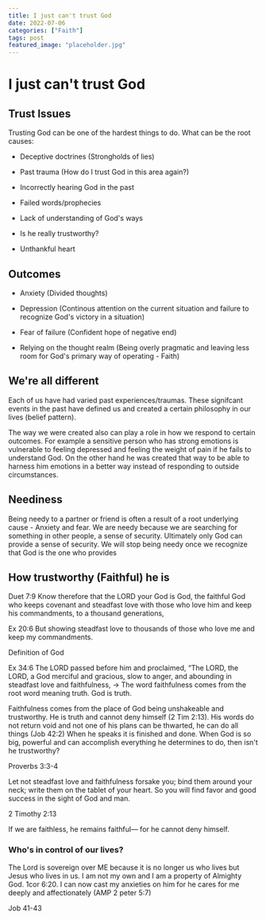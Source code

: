 ```yaml
---
title: I just can't trust God
date: 2022-07-06
categories: ["Faith"]
tags: post
featured_image: "placeholder.jpg"
---
```


# I just can't trust God

## Trust Issues

Trusting God can be one of the hardest things to do. What can be the root causes:

- Deceptive doctrines (Strongholds of lies)

- Past trauma (How do I trust God in this area again?)

- Incorrectly hearing God in the past

- Failed words/prophecies

- Lack of understanding of God's ways

- Is he really trustworthy?

- Unthankful heart

## Outcomes

- Anxiety (Divided thoughts)

- Depression (Continous attention on the current situation and failure to recognize God's victory in a situation)

- Fear of failure (Confident hope of negative end)

- Relying on the thought realm (Being overly pragmatic and leaving less room for God's primary way of operating - Faith)

## We're all different

Each of us have had varied past experiences/traumas. These signifcant events in the past have defined us and created a certain philosophy in our lives (belief pattern).

The way we were created also can play a role in how we respond to certain outcomes. For example a sensitive person who has strong emotions is vulnerable to feeling depressed and feeling the weight of pain if he fails to understand God. On the other hand he was created that way to be able to harness him emotions in a better way instead of responding to outside circumstances.

## Neediness

Being needy to a partner or friend is often a result of a root underlying cause - Anxiety and fear. We are needy because we are searching for something in other people, a sense of security. Ultimately only God can provide a sense of security. We will stop being needy once we recognize that God is the one who provides

## How trustworthy (Faithful) he is

Duet 7:9 Know therefore that the LORD your God is God, the faithful God who keeps covenant and steadfast love with those who love him and keep his commandments, to a thousand generations,

Ex 20:6 But showing steadfast love to thousands of those who love me and keep my commandments.

Definition of God

Ex 34:6 The LORD passed before him and proclaimed, “The LORD, the LORD, a God merciful and gracious, slow to anger, and abounding in steadfast love and faithfulness, -> The word faithfulness comes from the root word meaning truth. God is truth.

Faithfulness comes from the place of God being unshakeable and trustworthy. He is truth and cannot deny himself (2 Tim 2:13). His words do not return void and not one of his plans can be thwarted, he can do all things (Job 42:2) When he speaks it is finished and done. When God is so big, powerful and can accomplish everything he determines to do, then isn't he trustworthy?

Proverbs 3:3-4

Let not steadfast love and faithfulness forsake you; bind them around your neck; write them on the tablet of your heart. So you will find favor and good success in the sight of God and man.

2 Timothy 2:13

If we are faithless, he remains faithful— for he cannot deny himself.

### Who's in control of our lives?

The Lord is sovereign over ME because it is no longer us who lives but Jesus who lives in us. I am not my own and I am a property of Almighty God. 1cor 6:20. I can now cast my anxieties on him for he cares for me deeply and affectionately (AMP 2 peter 5:7)

Job 41-43
